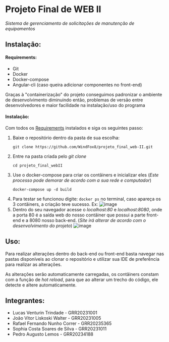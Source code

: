 # Projeto Final de WEB II
*Sistema de gerenciamento de solicitações de manutenção de equipamentos*


## Instalação:

#### Requirements:
  - Git
  - Docker
  - Docker-compose
  - Angular-cli (caso queira adicionar componentes no front-end)

Graças à "containerização" do projeto conseguimos padronizar o ambiente de desenvolvimento diminuindo então, problemas de versão entre desenvolvedores e maior facilidade na instalação/uso do programa

#### Instalação:
Com todos os [Requirements](Requerimentos) instalados e siga os seguintes passo:

  1. Baixe o repositório dentro da pasta de sua escolha:
     ```
     git clone https://github.com/WindFox8/projeto_final_web-II.git
     ```
  2. Entre na pasta criada pelo *git clone*
     ```
     cd projeto_final_webII
     ```
  3. Use o docker-compose para criar os contâiners e inicializar eles
     (*Este processo pode demorar de acordo com a sua rede e computador*)
     ```
     docker-compose up -d build
     ```
  4. Para testar se funcionou digite:
    ```docker ps``` no terminal, caso apareça os 3 contâiners, a criação teve sucesso.
    Ex:
    ![image](https://github.com/user-attachments/assets/270acd7a-6123-45dc-8ec2-e79be9db97c6)
  5. Dentro do seu navegador acesse o *localhost:80* e *localhost:8080*, onde a porta 80 é a saída web do nosso contâiner que possui a parte front-end e a 8080 nosso back-end.
    (*Site irá alterar de acordo com o desenvolvimento do projeto*)
    ![image](https://github.com/user-attachments/assets/bf76ed25-2f0e-45ed-84ad-a5cf1e006f51)

## Uso:

Para realizar alterações dentro do back-end ou front-end basta navegar nas pastas disponíveis ao clonar o repositório e utilizar sua IDE de preferência para realizar as alterações.

As alterações serão automaticamente carregadas, os contâiners constam com a função de *hot reload*, para que ao alterar um trecho do código, ele detecte e altere automaticamente.


## Integrantes:
  - Lucas Venturin Trindade - GRR20231001
  - João Vitor Liskoski Walter - GRR20231005
  - Rafael Fernando Nunho Correr - GRR20235365
  - Sophia Costa Soares de Silva - GRR20231011
  - Pedro Augusto Lemos - GRR20234188
